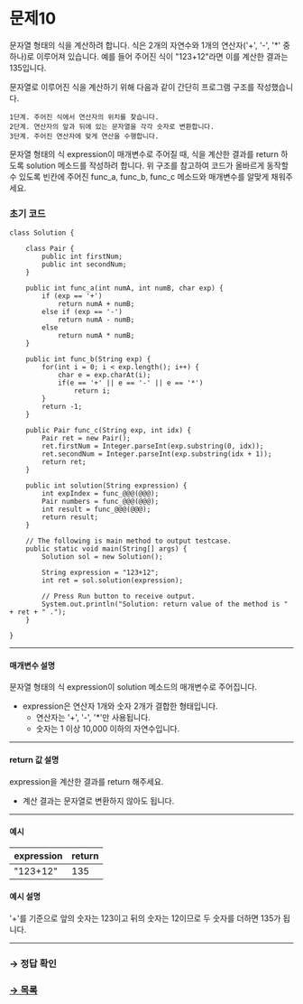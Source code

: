 # 문제10

문자열 형태의 식을 계산하려 합니다. 식은 2개의 자연수와 1개의 연산자('+', '-', '*' 중 하나)로 이루어져 있습니다. 예를 들어 주어진 식이 "123+12"라면 이를 계산한 결과는 135입니다.

문자열로 이루어진 식을 계산하기 위해 다음과 같이 간단히 프로그램 구조를 작성했습니다.

~~~
1단계. 주어진 식에서 연산자의 위치를 찾습니다.
2단계. 연산자의 앞과 뒤에 있는 문자열을 각각 숫자로 변환합니다.
3단계. 주어진 연산자에 맞게 연산을 수행합니다.
~~~

문자열 형태의 식 expression이 매개변수로 주어질 때, 식을 계산한 결과를 return 하도록 solution 메소드를 작성하려 합니다. 위 구조를 참고하여 코드가 올바르게 동작할 수 있도록 빈칸에 주어진 func_a, func_b, func_c 메소드와 매개변수를 알맞게 채워주세요.

### 초기 코드

```
class Solution {

    class Pair {
        public int firstNum;
        public int secondNum;
    }
    
    public int func_a(int numA, int numB, char exp) {
        if (exp == '+')
            return numA + numB;
        else if (exp == '-')
            return numA - numB;
        else
            return numA * numB;
    }
    
    public int func_b(String exp) {
        for(int i = 0; i < exp.length(); i++) {
            char e = exp.charAt(i);
            if(e == '+' || e == '-' || e == '*')
                return i;
        }
        return -1;
    }
    
    public Pair func_c(String exp, int idx) {
        Pair ret = new Pair();
        ret.firstNum = Integer.parseInt(exp.substring(0, idx));
        ret.secondNum = Integer.parseInt(exp.substring(idx + 1));
        return ret;
    }
    
    public int solution(String expression) {
        int expIndex = func_@@@(@@@);
        Pair numbers = func_@@@(@@@);
        int result = func_@@@(@@@);
        return result;
    }

    // The following is main method to output testcase.
    public static void main(String[] args) {
        Solution sol = new Solution();
        
        String expression = "123+12";
        int ret = sol.solution(expression);

        // Press Run button to receive output. 
        System.out.println("Solution: return value of the method is " + ret + " .");
    }
    
}
```

---

#### 매개변수 설명
문자열 형태의 식 expression이 solution 메소드의 매개변수로 주어집니다.
* expression은 연산자 1개와 숫자 2개가 결합한 형태입니다.
  * 연산자는 '+', '-', '*'만 사용됩니다.
  * 숫자는 1 이상 10,000 이하의 자연수입니다.

---

#### return 값 설명
expression을 계산한 결과를 return 해주세요.
* 계산 결과는 문자열로 변환하지 않아도 됩니다.

---

#### 예시

| expression | return |
|------------|--------|
| "123+12"   | 135    |

#### 예시 설명

'+'를 기준으로 앞의 숫자는 123이고 뒤의 숫자는 12이므로 두 숫자를 더하면 135가 됩니다.

---

### → 정답 확인

### [→ 목록](https://github.com/tnehf18/cosPro/blob/main/java/ex_1st/ex_1st_01/no_list.md "cosPro 1급 Java 1차 목록")

